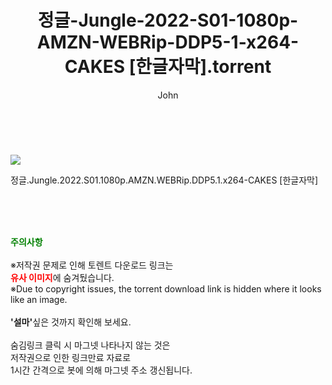 ﻿---
layout: post
title:  "    정글-Jungle-2022-S01-1080p-AMZN-WEBRip-DDP5-1-x264-CAKES [한글자막].torrent"
author: John
categories: [ 드라마 ]
tags: [  ]
image: https://torrentrj56.com/uploadfile/full/b493a321452a21a7f8420bb033cb28d19f8c2609.jpg 
description: "    정글-Jungle-2022-S01-1080p-AMZN-WEBRip-DDP5-1-x264-CAKES [한글자막] torrent 정보 공유"
toc: true
toc_sticky: true
---

<br>
<p><img src="https://torrentrj56.com/uploadfile/full/b493a321452a21a7f8420bb033cb28d19f8c2609.jpg"/></p>
 정글.Jungle.2022.S01.1080p.AMZN.WEBRip.DDP5.1.x264-CAKES [한글자막]  
    
<br><br><br>
<p data-ke-size="size16"><b><span style="color: green;">주의사항</span></b><br /><br />※저작권 문제로 인해 토렌트 다운로드 링크는<br /><b><span style="color: red;">유사 이미지</span></b>에 숨겨뒀습니다.<br />※Due to copyright issues, the torrent download link is hidden where it looks like an image.<br /><br /><b>'설마'</b>싶은 것까지 확인해 보세요.<br /><br />숨김링크 클릭 시 마그넷 나타나지 않는 것은<br />저작권으로 인한 링크만료 자료로<br />1시간 간격으로 봇에 의해 마그넷 주소 갱신됩니다.</p>
